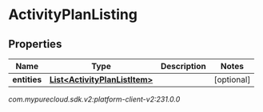 # ActivityPlanListing


## Properties

| Name | Type | Description | Notes |
| ------------ | ------------- | ------------- | ------------- |
| **entities** | [**List&lt;ActivityPlanListItem&gt;**](ActivityPlanListItem) |  |  [optional] |




_com.mypurecloud.sdk.v2:platform-client-v2:231.0.0_
